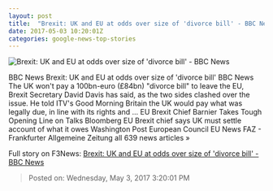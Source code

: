 ```yaml
---
layout: post
title:  "Brexit: UK and EU at odds over size of 'divorce bill' - BBC News"
date: 2017-05-03 10:20:01Z
categories: google-news-top-stories
---
```


![Brexit: UK and EU at odds over size of 'divorce bill' - BBC News](https://ichef.bbci.co.uk/images/ic/1024x576/p051tmph.jpg)

BBC News Brexit: UK and EU at odds over size of 'divorce bill' BBC News The UK won't pay a 100bn-euro (£84bn) "divorce bill" to leave the EU, Brexit Secretary David Davis has said, as the two sides clashed over the issue. He told ITV's Good Morning Britain the UK would pay what was legally due, in line with its rights and ... EU Brexit Chief Barnier Takes Tough Opening Line on Talks Bloomberg EU Brexit chief says UK must settle account of what it owes Washington Post European Council EU News FAZ - Frankfurter Allgemeine Zeitung all 639 news articles »


Full story on F3News: [Brexit: UK and EU at odds over size of 'divorce bill' - BBC News](http://www.f3nws.com/n/naMUeE)

> Posted on: Wednesday, May 3, 2017 3:20:01 PM
